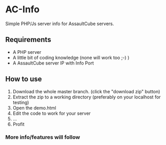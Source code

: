 # AC-Info
Simple PHP/Js server info for AssaultCube servers.

## Requirements
 - A PHP server
 - A little bit of coding knowledge (none will work too ;-) )
 - A AssaultCube server IP with Info Port


## How to use
 1. Download the whole master branch. (click the "download zip" button)
 2. Extract the zip to a working directory (preferably on your localhost for testing)
 3. Open the demo.html
 4. Edit the code to work for your server
 5. ...
 6. Profit

### More info/features will follow